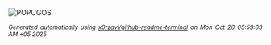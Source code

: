 <div align="justify">
<picture>
    <source media="(prefers-color-scheme: dark)" srcset="https://i.ibb.co/cXkSwfCL/output-gif.gif">
    <source media="(prefers-color-scheme: light)" srcset="https://i.ibb.co/cXkSwfCL/output-gif.gif">
    <img alt="POPUGOS" src="https://i.ibb.co/cXkSwfCL/output-gif.gif">
</picture>

<sub><i>Generated automatically using [x0rzavi/github-readme-terminal](https://github.com/x0rzavi/github-readme-terminal) on Mon Oct 20 05:59:03 AM +05 2025</i></sub>
</div>